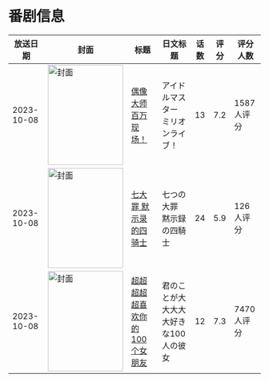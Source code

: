 # 番剧信息

|放送日期|封面|标题|日文标题|话数|评分|评分人数|
|---|---|---|---|---|---|---|
|2023-10-08|<img src="//lain.bgm.tv/pic/cover/c/bf/a0/309807_927A1.jpg" alt="封面" style="width:150px;height:200px;object-fit:cover;">|[偶像大师 百万现场！](https://bangumi.tv/subject/309807)|アイドルマスター ミリオンライブ！|13|7.2|1587人评分|
|2023-10-08|<img src="//lain.bgm.tv/pic/cover/c/d4/ff/380792_UN6Up.jpg" alt="封面" style="width:150px;height:200px;object-fit:cover;">|[七大罪 默示录的四骑士](https://bangumi.tv/subject/380792)|七つの大罪 黙示録の四騎士|24|5.9|126人评分|
|2023-10-08|<img src="//lain.bgm.tv/pic/cover/c/37/03/424379_UfMuk.jpg" alt="封面" style="width:150px;height:200px;object-fit:cover;">|[超超超超超喜欢你的100个女朋友](https://bangumi.tv/subject/424379)|君のことが大大大大大好きな100人の彼女|12|7.3|7470人评分|

